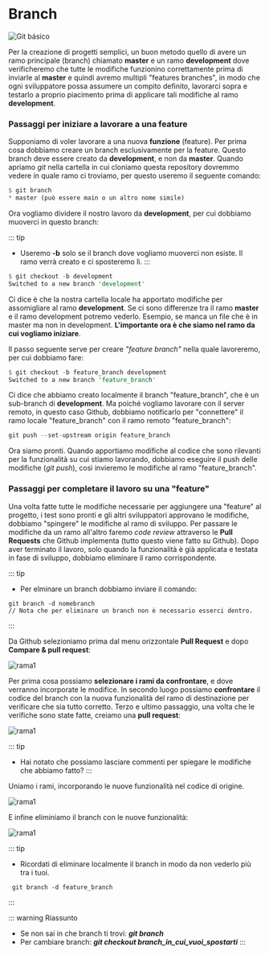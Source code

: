 # Branch

![Git básico](/git_ramas.svg)

Per la creazione di progetti semplici, un buon metodo quello di avere un ramo principale (branch) chiamato **master** e un ramo **development** dove verificheremo che tutte le modifiche funzionino correttamente prima di inviarle al **master** e quindi avremo multipli "features branches", in modo che ogni sviluppatore possa assumere un compito definito, lavorarci sopra e testarlo a proprio piacimento prima di applicare tali modifiche al ramo **development**. 

### Passaggi per iniziare a lavorare a una feature
Supponiamo di voler lavorare a una nuova **funzione** (feature). Per prima cosa dobbiamo creare un branch esclusivamente per la feature. Questo branch deve essere creato da **development**, e non da **master**. Quando apriamo *git* nella cartella in cui cloniamo questa repository dovremmo vedere in quale ramo ci troviamo, per questo useremo il seguente comando:

```rust
$ git branch
* master (può essere main o un altro nome simile)
```
Ora vogliamo dividere il nostro lavoro da **development**, per cui dobbiamo muoverci in questo branch:

::: tip
- Useremo **-b** solo se il branch dove vogliamo muoverci non esiste. Il ramo verrà creato e ci sposteremo lì. 
:::

```rust
$ git checkout -b development 
Switched to a new branch 'development'
```

Ci dice è che la nostra cartella locale ha apportato modifiche per assomigliare al ramo **development**. Se ci sono differenze tra il ramo **master** e il ramo development potremo vederlo. Esempio, se manca un file che è in master ma non in development. **L'importante ora è che siamo nel ramo da cui vogliamo iniziare**.

Il passo seguente serve per creare *"feature branch"* nella quale lavoreremo, per cui dobbiamo fare:

```rust
$ git checkout -b feature_branch development
Switched to a new branch 'feature_branch'
```

Ci dice che abbiamo creato localmente il branch "feature_branch", che è un sub-branch di **development**. Ma poiché vogliamo lavorare con il server remoto, in questo caso Github, dobbiamo notificarlo per "connettere" il ramo locale "feature_branch" con il ramo remoto "feature_branch":

```rust
git push --set-upstream origin feature_branch
```

Ora siamo pronti. Quando apportiamo modifiche al codice che sono rilevanti per la funzionalità su cui stiamo lavorando, dobbiamo eseguire il push delle modifiche (*git push*), così invieremo le modifiche al ramo "feature_branch". 

### Passaggi per completare il lavoro su una "feature" 

Una volta fatte tutte le modifiche necessarie per aggiungere una "feature" al progetto, i test sono pronti e gli altri sviluppatori approvano le modifiche, dobbiamo "spingere" le modifiche al ramo di sviluppo. Per passare le modifiche da un ramo all'altro faremo *code review* attraverso le **Pull Requests** che Github implementa (tutto questo viene fatto su Github). Dopo aver terminato il lavoro, solo quando la funzionalità è già applicata e testata in fase di sviluppo, dobbiamo eliminare il ramo corrispondente. 


::: tip
- Per elminare un branch dobbiamo inviare il comando:
```
git branch -d nomebranch
// Nota che per eliminare un branch non è necessario esserci dentro.
```
:::

Da Github selezioniamo prima dal menu orizzontale **Pull Request** e dopo **Compare & pull request**:

![rama1](/git_rama1.png)

Per prima cosa possiamo **selezionare i rami da confrontare**, e dove verranno incorporate le modifice. In secondo luogo possiamo **confrontare** il codice del branch con la nuova funzionalità del ramo di destinazione per verificare che sia tutto corretto. Terzo e ultimo passaggio, una volta che le verifiche sono state fatte, creiamo una **pull request**:

![rama1](/git_rama2.png)

::: tip
- Hai notato che possiamo lasciare commenti per spiegare le modifiche che abbiamo fatto?
:::

Uniamo i rami, incorporando le nuove funzionalità nel codice di origine.

![rama1](/git_rama3.png)

E infine eliminiamo il branch con le nuove funzionalità:

![rama1](/git_rama4.png)

::: tip
-  Ricordati di eliminare localmente il branch in modo da non vederlo più tra i tuoi.
```
 git branch -d feature_branch
```
:::

::: warning Riassunto
- Se non sai in che branch ti trovi: ***git branch***
- Per cambiare branch: ***git checkout branch_in_cui_vuoi_spostarti*** 
:::